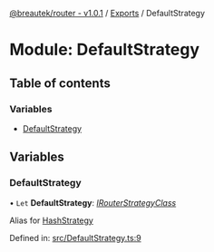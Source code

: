 [@breautek/router - v1.0.1](../README.md) / [Exports](../modules.md) / DefaultStrategy

# Module: DefaultStrategy

## Table of contents

### Variables

- [DefaultStrategy](defaultstrategy.md#defaultstrategy)

## Variables

### DefaultStrategy

• `Let` **DefaultStrategy**: [*IRouterStrategyClass*](../interfaces/irouterstrategyclass.irouterstrategyclass-1.md)

Alias for [HashStrategy](hashstrategy.md)

Defined in: [src/DefaultStrategy.ts:9](https://github.com/breautek/router/blob/06b4d2d/src/DefaultStrategy.ts#L9)
